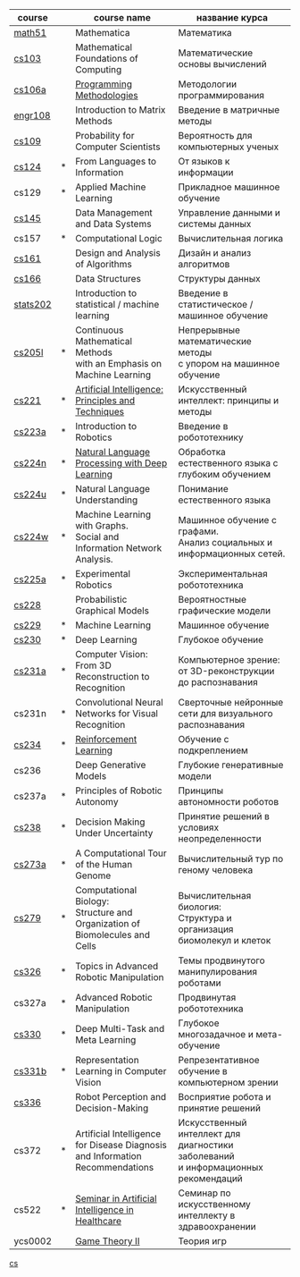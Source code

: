 course                                            | |  course name                                           | название курса
------------------------------------------------  |-| -----------                                            | --------------
[math51](https://web.stanford.edu/class/math51/)  | | Mathematica                                            | Математика
 [cs103](https://web.stanford.edu/class/cs103/)   | | Mathematical Foundations of Computing                  | Математические основы вычислений
 [cs106a](https://web.stanford.edu/class/cs106a/) | | [Programming Methodologies](https://see.stanford.edu/Course/CS106A/)                              | Методологии программирования
[engr108](https://stanford.edu/class/engr108/)    | | Introduction to Matrix Methods | Введение в матричные методы
 [cs109](https://web.stanford.edu/class/cs109/)   | | Probability for Computer Scientists                    | Вероятность для компьютерных ученых
 [cs124](https://web.stanford.edu/class/cs124/)   |*| From Languages to Information                          | От языков к информации
 cs129[](https://web.stanford.edu/class/cs129/)   |*| Applied Machine Learning                               | Прикладное машинное обучение
 [cs145](https://cs145-fa20.github.io/)           | | Data Management and Data Systems                       | Управление данными и системы данных
 cs157[](https://web.stanford.edu/class/cs157/)   |*| Computational Logic                                    | Вычислительная логика
 [cs161](https://web.stanford.edu/class/cs161/)   | | Design and Analysis of Algorithms                      | Дизайн и анализ алгоритмов
 [cs166](https://web.stanford.edu/class/cs166/)   | | Data Structures                                        | Структуры данных
[stats202](https://stats-202.github.io/)          | | Introduction to statistical / machine learning         | Введение в статистическое / машинное обучение
 [cs205l](https://web.stanford.edu/class/cs205l/) |*| Continuous Mathematical Methods <br>with an Emphasis on Machine Learning | Непрерывные математические методы <br> с упором на машинное обучение
 [cs221](https://web.stanford.edu/class/cs221/)   |*| [Artificial Intelligence: Principles and Techniques](https://www.youtube.com/playlist?list=PLoROMvodv4rO1NB9TD4iUZ3qghGEGtqNX)     | Искусственный интеллект: принципы и методы
 [cs223a](https://web.stanford.edu/class/cs223a/) |*| Introduction to Robotics                               | Введение в робототехнику
 [cs224n](https://web.stanford.edu/class/cs224n/) |*| [Natural Language Processing with Deep Learning](https://www.youtube.com/playlist?list=PLoROMvodv4rOSH4v6133s9LFPRHjEmbm)         | Обработка естественного языка с глубоким обучением
 [cs224u](https://web.stanford.edu/class/cs224u/) |*| Natural Language Understanding                         | Понимание естественного языка
 [cs224w](https://web.stanford.edu/class/cs224w/) |*| Machine Learning with Graphs. <br>Social and Information Network Analysis. | Машинное обучение с графами. <br>Анализ социальных и информационных сетей.
 [cs225a](https://web.stanford.edu/class/cs225a/) |*| Experimental Robotics                                  | Экспериментальная робототехника
 [cs228](https://web.stanford.edu/class/cs228/)  | | Probabilistic Graphical Models                         | Вероятностные графические модели
 [cs229](https://web.stanford.edu/class/cs229/)  |*| Machine Learning                                       | Машинное обучение
 [cs230](https://web.stanford.edu/class/cs230/)  |*| Deep Learning                                          | Глубокое обучение
 [cs231a](https://web.stanford.edu/class/cs231a/) |*| Computer Vision: From 3D Reconstruction to Recognition | Компьютерное зрение: от 3D-реконструкции до распознавания
 cs231n[](https://web.stanford.edu/class/cs231n/) |*| Convolutional Neural Networks for Visual Recognition   | Сверточные нейронные сети для визуального распознавания
 [cs234](http://web.stanford.edu/class/cs234/index.html)  |*| [Reinforcement Learning](https://www.youtube.com/watch?v=FgzM3zpZ55o&list=PLoROMvodv4rOSOPzutgyCTapiGlY2Nd8u)              | Обучение с подкреплением
 cs236[](https://web.stanford.edu/class/cs236/)  | | Deep Generative Models                                 | Глубокие генеративные модели
 cs237a[](https://web.stanford.edu/class/cs237a/) |*| Principles of Robotic Autonomy                         | Принципы автономности роботов
 [cs238](https://web.stanford.edu/class/cs238/)  |*| Decision Making Under Uncertainty                      | Принятие решений в условиях неопределенности
 [cs273a](https://web.stanford.edu/class/cs273a/) |*| A Computational Tour of the Human Genome               | Вычислительный тур по геному человека
 [cs279](https://web.stanford.edu/class/cs279/)  |*| Computational Biology: <br>Structure and Organization of Biomolecules and Cells | Вычислительная биология: <br>Структура и организация биомолекул и клеток
 [cs326](https://web.stanford.edu/class/cs326/)  |*| Topics in Advanced Robotic Manipulation                | Темы продвинутого манипулирования роботами
 cs327a[](https://web.stanford.edu/class/cs327a/) |*| Advanced Robotic Manipulation                          | Продвинутая робототехника
 [cs330](https://web.stanford.edu/class/cs330/)  |*| Deep Multi-Task and Meta Learning                      | Глубокое многозадачное и мета-обучение
 [cs331b](https://web.stanford.edu/class/cs331b/) |*| Representation Learning in Computer Vision             | Репрезентативное обучение в компьютерном зрении
 [cs336](https://web.stanford.edu/class/cs336/)  | | Robot Perception and Decision-Making                   | Восприятие робота и принятие решений
 cs372[](https://web.stanford.edu/class/cs372/)  |*| Artificial Intelligence for Disease Diagnosis <br>and Information Recommendations | Искусственный интеллект для диагностики заболеваний <br>и информационных рекомендаций
 cs522[](https://web.stanford.edu/class/cs522/)  |*| [Seminar in Artificial Intelligence in Healthcare](https://www.youtube.com/watch?v=taigNFbAyYY&list=PLYn-ZmPR1DtNQJ-ot-L2V2EgUEH6OH_7w)       | Семинар по искусственному интеллекту в здравоохранении
 ycs0002 | | [Game Theory II](https://online.stanford.edu/courses/soe-ycs0002-game-theory) | Теория игр

[cs](https://cs.stanford.edu/academics/courses)

